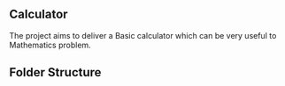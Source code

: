 ## Calculator
The project aims to deliver a Basic calculator which can be very useful to Mathematics problem.
## Folder Structure
## 
